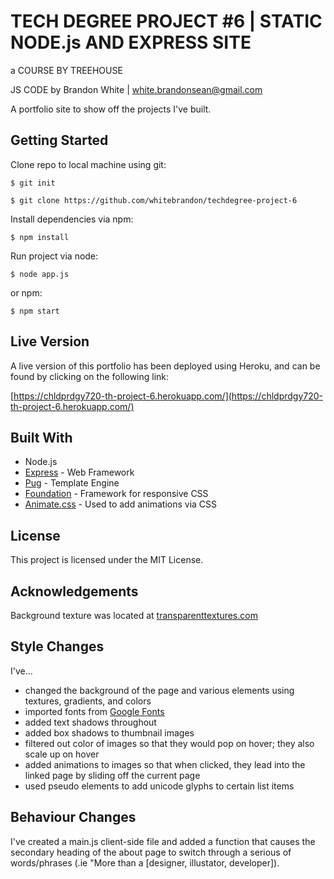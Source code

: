 # TECH DEGREE PROJECT #6 | STATIC NODE.js AND EXPRESS SITE

a COURSE BY TREEHOUSE

JS CODE by Brandon White | white.brandonsean@gmail.com

A portfolio site to show off the projects I've built.

## Getting Started

Clone repo to local machine using git:

```
$ git init
```
```
$ git clone https://github.com/whitebrandon/techdegree-project-6
```

Install dependencies via npm:

```
$ npm install
```

Run project via node:

```
$ node app.js
```

or npm:

```
$ npm start
```

## Live Version

A live version of this portfolio has been deployed using Heroku, and can be found by clicking on the following link:

[https://chldprdgy720-th-project-6.herokuapp.com/](https://chldprdgy720-th-project-6.herokuapp.com/)

## Built With

* Node.js
* [Express](https://expressjs.com/en/4x/api.html) - Web Framework
* [Pug](https://pugjs.org/api/getting-started.html) - Template Engine
* [Foundation](https://foundation.zurb.com/sites/docs/) - Framework for responsive CSS
* [Animate.css](https://github.com/daneden/animate.css) - Used to add animations via CSS

## License

This project is licensed under the MIT License.

## Acknowledgements

Background texture was located at [transparenttextures.com](https://www.transparenttextures.com/patterns/clean-gray-paper.png)

## Style Changes

I've...

* changed the background of the page and various elements using textures, gradients, and colors
* imported fonts from [Google Fonts](fonts.google.com)
* added text shadows throughout
* added box shadows to thumbnail images
* filtered out color of images so that they would pop on hover; they also scale up on hover
* added animations to images so that when clicked, they lead into the linked page by sliding off the current page
* used pseudo elements to add unicode glyphs to certain list items

## Behaviour Changes

I've created a main.js client-side file and added a function that causes the secondary heading of the about page to switch through a serious of words/phrases (.ie "More than a [designer, illustator, developer]).
